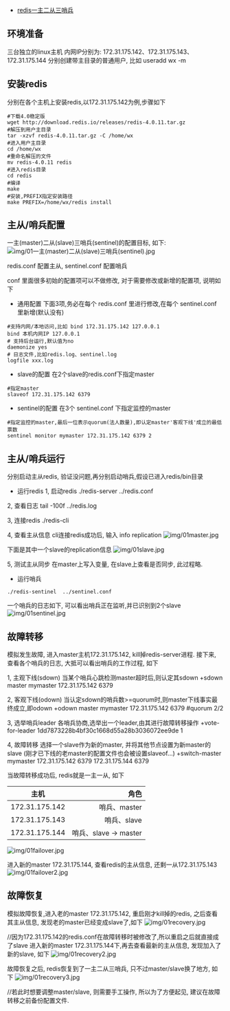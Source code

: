 - [redis一主二从三哨兵](https://my.oschina.net/wangxu3655/blog/2214310)

## 环境准备
三台独立的linux主机
内网IP分别为: 172.31.175.142、172.31.175.143、172.31.175.144
分别创建带主目录的普通用户, 比如 useradd wx -m

## 安装redis
分别在各个主机上安装redis,以172.31.175.142为例,步骤如下
```
#下载4.0稳定版
wget http://download.redis.io/releases/redis-4.0.11.tar.gz
#解压到用户主目录
tar -xzvf redis-4.0.11.tar.gz -C /home/wx
#进入用户主目录
cd /home/wx
#重命名解压的文件
mv redis-4.0.11 redis
#进入redis目录
cd redis
#编译
make 
#安装,PREFIX指定安装路径
make PREFIX=/home/wx/redis install
```

## 主从/哨兵配置
一主(master)二从(slave)三哨兵(sentinel)的配置目标, 如下:
![img/01一主(master)二从(slave)三哨兵(sentinel).jpg](01一主(master)二从(slave)三哨兵(sentinel).jpg)

redis.conf 配置主从, sentinel.conf 配置哨兵

conf 里面很多初始的配置项可以不做修改, 对于需要修改或新增的配置项, 说明如下

- 通用配置
下面3项,务必在每个 redis.conf 里进行修改,在每个 sentinel.conf 里新增(默认没有)
```
#支持内网/本地访问,比如 bind 172.31.175.142 127.0.0.1
bind 本机内网IP 127.0.0.1
# 支持后台运行,默认值为no
daemonize yes
# 日志文件,比如redis.log、sentinel.log
logfile xxx.log
```

- slave的配置
在2个slave的redis.conf下指定master
```
#指定master
slaveof 172.31.175.142 6379
```

- sentinel的配置
在3个 sentinel.conf 下指定监控的master
```
#指定监控的master,最后一位表示quorum(法人数量),即认定master'客观下线'成立的最低票数
sentinel monitor mymaster 172.31.175.142 6379 2
```

## 主从/哨兵运行
分别启动主从redis, 验证没问题,再分别启动哨兵,假设已进入redis/bin目录

- 运行redis
1, 启动redis
./redis-server ../redis.conf

2, 查看日志
tail -100f ../redis.log 

3, 连接redis
./redis-cli

4, 查看主从信息
cli连接redis成功后, 输入 info replication
![img/01master.jpg](01master.jpg)

下面是其中一个slave的replication信息
![img/01slave.jpg](01slave.jpg)

5, 测试主从同步
在master上写入变量, 在slave上查看是否同步, 此过程略.

-  运行哨兵
```
./redis-sentinel  ../sentinel.conf
```

一个哨兵的日志如下, 可以看出哨兵正在监听,并已识别到2个slave
![img/01sentinel.jpg](01sentinel.jpg)

## 故障转移
模拟发生故障, 进入master主机172.31.175.142, kill掉redis-server进程.
接下来, 查看各个哨兵的日志, 大抵可以看出哨兵的工作过程, 如下

1, 主观下线(sdown)
当某个哨兵心跳检测master超时后,则认定其sdown
+sdown master mymaster 172.31.175.142 6379

2, 客观下线(odown)
当认定sdown的哨兵数>=quorum时,则master下线事实最终成立,即odown
 +odown master mymaster 172.31.175.142 6379 #quorum 2/2

3, 选举哨兵leader
各哨兵协商,选举出一个leader,由其进行故障转移操作
+vote-for-leader 1dd7873228b4bf30c1668d55a28b3036072ee9de 1

4, 故障转移
选择一个slave作为新的master, 并将其他节点设置为新master的slave (刚才已下线的老master的配置文件也会被设置slaveof...) 
+switch-master mymaster 172.31.175.142 6379 172.31.175.144 6379

当故障转移成功后, redis就是一主一从, 如下

主机|角色
--|--:
172.31.175.142 | 哨兵、master
172.31.175.143 | 哨兵、slave
172.31.175.144 | 哨兵、slave -> master

![img/01failover.jpg](01failover.jpg)

进入新的master 172.31.175.144, 查看redis的主从信息, 还剩一从172.31.175.143
![img/01failover2.jpg](01failover2.jpg)

## 故障恢复
模拟故障恢复,进入老的master 172.31.175.142, 重启刚才kill掉的redis, 之后查看其主从信息, 发现老的master已经变成slave了,如下
![img/01recovery.jpg](01recovery.jpg)

//因为172.31.175.142的redis.conf在故障转移时被修改了,所以重启之后就直接成了slave
进入新的master 172.31.175.144下,再去查看最新的主从信息, 发现加入了新的slave, 如下
![img/01recovery2.jpg](01recovery2.jpg)


故障恢复之后, redis恢复到了一主二从三哨兵, 只不过master/slave换了地方, 如下
![img/01recovery3.jpg](01recovery3.jpg)

//若此时想要调整master/slave, 则需要手工操作, 所以为了方便起见, 建议在故障转移之前备份配置文件.
